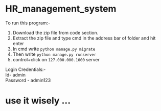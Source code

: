 # HR_management_system

To run this program:-
 1. Download the zip file from code section.
 2. Extract the zip file and type cmd in the address bar of folder and hit enter
 3. In cmd write ```python manage.py migrate```
 4. Then write ```python manage.py runserver```
 5. control+click on ```127.000.000.1000``` server

Login Credentials:-
<br>
Id- admin
<br>
Password - admin123

# use it wisely ...
